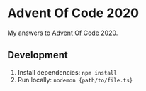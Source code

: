 # Advent Of Code 2020

My answers to [Advent Of Code 2020](https://adventofcode.com/2020).

## Development

1) Install dependencies: `npm install`  
2) Run locally: `nodemon {path/to/file.ts}`
